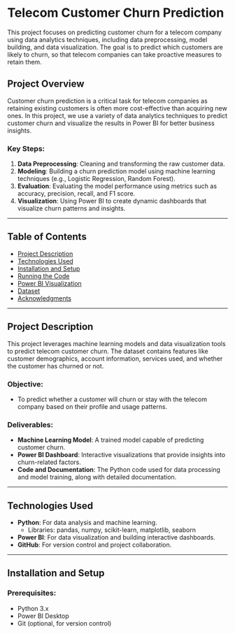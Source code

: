 # Telecom Customer Churn Prediction

This project focuses on predicting customer churn for a telecom company using data analytics techniques, including data preprocessing, model building, and data visualization. The goal is to predict which customers are likely to churn, so that telecom companies can take proactive measures to retain them.

## Project Overview

Customer churn prediction is a critical task for telecom companies as retaining existing customers is often more cost-effective than acquiring new ones. In this project, we use a variety of data analytics techniques to predict customer churn and visualize the results in Power BI for better business insights.

### Key Steps:
1. **Data Preprocessing**: Cleaning and transforming the raw customer data.
2. **Modeling**: Building a churn prediction model using machine learning techniques (e.g., Logistic Regression, Random Forest).
3. **Evaluation**: Evaluating the model performance using metrics such as accuracy, precision, recall, and F1 score.
4. **Visualization**: Using Power BI to create dynamic dashboards that visualize churn patterns and insights.

---

## Table of Contents
- [Project Description](#project-description)
- [Technologies Used](#technologies-used)
- [Installation and Setup](#installation-and-setup)
- [Running the Code](#running-the-code)
- [Power BI Visualization](#power-bi-visualization)
- [Dataset](#dataset)
- [Acknowledgments](#acknowledgments)

---

## Project Description

This project leverages machine learning models and data visualization tools to predict telecom customer churn. The dataset contains features like customer demographics, account information, services used, and whether the customer has churned or not.

### Objective:
- To predict whether a customer will churn or stay with the telecom company based on their profile and usage patterns.

### Deliverables:
- **Machine Learning Model**: A trained model capable of predicting customer churn.
- **Power BI Dashboard**: Interactive visualizations that provide insights into churn-related factors.
- **Code and Documentation**: The Python code used for data processing and model training, along with detailed documentation.

---

## Technologies Used

- **Python**: For data analysis and machine learning.
  - Libraries: pandas, numpy, scikit-learn, matplotlib, seaborn
- **Power BI**: For data visualization and building interactive dashboards.
- **GitHub**: For version control and project collaboration.

---

## Installation and Setup

### Prerequisites:
- Python 3.x
- Power BI Desktop
- Git (optional, for version control)

